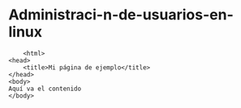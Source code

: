 # Administraci-n-de-usuarios-en-linux


		<html>
	<head>
		<title>Mi página de ejemplo</title>
	</head>
	<body>
	Aquí va el contenido
	</body>
>
